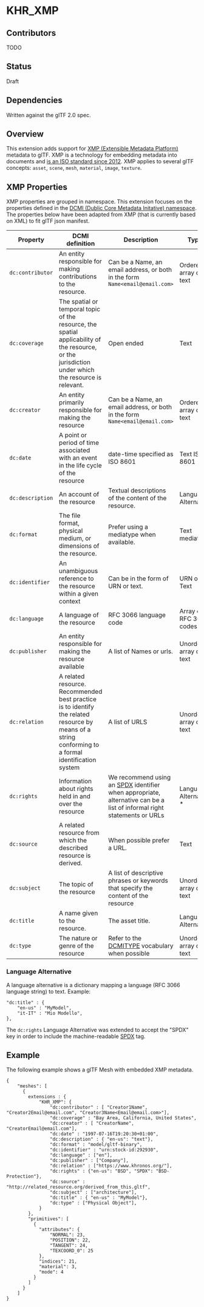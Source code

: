 # KHR_XMP

## Contributors

TODO


## Status

Draft


## Dependencies

Written against the glTF 2.0 spec.


## Overview
This extension adds support for [XMP (Extensible Metadata Platform)](https://github.com/adobe/xmp-docs) metadata to glTF.
XMP is a technology for embedding metadata into documents and [is an ISO standard since 2012](https://www.iso.org/news/2012/03/Ref1525.html).
XMP applies to several glTF concepts: `asset`, `scene`, `mesh`, `material`, `image`, `texture`.


## XMP Properties
XMP properties are grouped in namespace. 
This extension focuses on the properties defined in the [DCMI (Dublic Core Metadata Initative) namespace](https://github.com/adobe/xmp-docs/blob/master/XMPNamespaces/dc.md).
The properties below have been adapted from XMP (that is currently based on XML) to fit glTF json manifest.

| Property | DCMI definition | Description  | Type |
| --------- | --------------- |-------------|-------|
| `dc:contributor` | An entity responsible for making contributions to the resource. | Can be a Name, an email address, or both in the form `Name<email@email.com>` |  Ordered array of text |
| `dc:coverage`   | The spatial or temporal topic of the resource, the spatial applicability of the resource, or the jurisdiction under which the resource is relevant. | Open ended | Text |
| `dc:creator`   | An entity primarily responsible for making the resource | Can be a Name, an email address, or both in the form `Name<email@email.com>`| Ordered array of text |
| `dc:date` | A point or period of time associated with an event in the life cycle of the resource | date-time specified as ISO 8601 | Text ISO 8601  |
| `dc:description` | An account of the resource | Textual descriptions of the content of the resource. | Language Alternative |
| `dc:format` | The file format, physical medium, or dimensions of the resource. | Prefer using a mediatype when available. | Text mediatype |
| `dc:identifier` | An unambiguous reference to the resource within a given context | Can be in the form of URN or text. | URN or Text |
| `dc:language` | A language of the resource | RFC 3066  language code | Array of RFC 3066 codes |
| `dc:publisher` | An entity responsible for making the resource available | A list of Names or urls.| Unordered array of text|
| `dc:relation` | A related resource. Recommended best practice is to identify the related resource by means of a string conforming to a formal identification system | A list of URLS | Unordered array of text |
| `dc:rights`|Information about rights held in and over the resource| We recommend using an [SPDX](https://spdx.org/licenses/) identifier when appropriate, alternative can be a list of informal right statements or URLs | Language Alternative *|
| `dc:source`|A related resource from which the described resource is derived. |When possible prefer a URL. |Text|
| `dc:subject`|The topic of the resource|A list of descriptive phrases or keywords that specify the content of the resource| Unordered array of text |
|`dc:title`| A name given to the resource. | The asset title. | Language Alternative |
|`dc:type`| The nature or genre of the resource | Refer to the [DCMITYPE](http://dublincore.org/documents/dcmi-type-vocabulary/) vocabulary when possible | Unordered array of text|

### Language Alternative
A language alternative is a dictionary mapping a language (RFC 3066 language string) to text. Example:
```
"dc:title" : { 
    "en-us" : "MyModel",
    "it-IT" : "Mio Modello",
},
```

The `dc:rights` Language Alternative was extended to accept the "SPDX" key in order to include the machine-readable [SPDX](https://spdx.org/) tag.



## Example
The following example shows a glTF Mesh with embedded XMP metadata.
```
{
    "meshes": [
      {
        extensions : {
            "KHR_XMP": {
                "dc:contributor" : [ "Creator1Name", "Creator2Email@email.com", "Creator3Name<Email@email.com>"],
                "dc:coverage" : "Bay Area, California, United States",
                "dc:creator" : [ "CreatorName", "CreatorEmail@email.com"],
                "dc:date" : "1997-07-16T19:20:30+01:00",
                "dc:description" : { "en-us": "text"},
                "dc:format" : "model/gltf-binary",
                "dc:identifier" : "urn:stock-id:292930",
                "dc:language" : ["en"],
                "dc:publisher" : ["Company"],
                "dc:relation" : ["https://www.khronos.org/"],
                "dc:rights" : {"en-us": "BSD", "SPDX": "BSD-Protection"},
                "dc:source" : "http://related_resource.org/derived_from_this.gltf",
                "dc:subject" : ["architecture"],
                "dc:title" : { "en-us" : "MyModel"},
                "dc:type" : ["Physical Object"],
            }
        },
        "primitives": [
          {
            "attributes": {
                "NORMAL": 23,
                "POSITION": 22,
                "TANGENT": 24,
                "TEXCOORD_0": 25
            },
            "indices": 21,
            "material": 3,
            "mode": 4
          }
        ]
      }
    ]
}
```
